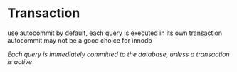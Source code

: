 # Transaction
use autocommit by default, each query is executed in its own transaction
autocommit may not be a good choice for innodb

_Each query is immediately committed to the database, unless a transaction is active_

